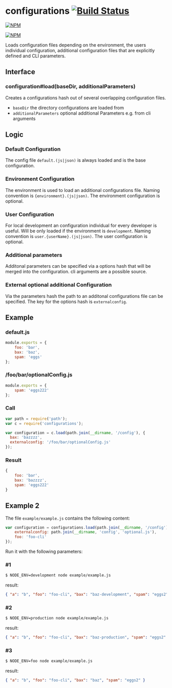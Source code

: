 configurations [![Build Status](https://travis-ci.org/seriousManual/configurations.png)](https://travis-ci.org/seriousManual/configurations)
=======

[![NPM](https://nodei.co/npm/configurations.png)](https://nodei.co/npm/configurations/)

[![NPM](https://nodei.co/npm-dl/configurations.png?months=3)](https://nodei.co/npm/configurations/)

Loads configuration files depending on the environment, the users individual configuration, additional configuration files that are explicitly defined and CLI parameters.

## Interface

### configuration#load(baseDir, additionalParameters)

Creates a configurations hash out of several overlapping configuration files.

* `baseDir` the directory configurations are loaded from
* `additionalParameters` optional additional Parameters e.g. from cli arguments

## Logic

### Default Configuration

The config file `default.(js|json)` is always loaded and is the base configuration.

### Environment Configuration

The environment is used to load an additional configurations file.
Naming convention is `{environment}.(js|json)`.
The environment configuration is optional.

### User Configuration

For local development an configuration individual for every developer is useful.
Will be only loaded if the environment is `development`.
Naming convention is `user.{userName}.(js|json)`.
The user configuration is optional.

### Additional parameters

Additonal parameters can be specified via a options hash that will be merged into the configuration.
cli arguments are a possible source.

### External optional additional Configuration

Via the parameters hash the path to an additonal configurations file can be specified.
The key for the options hash is `externalconfig`.

## Example

### default.js
````javascript
module.exports = {
    foo: 'bar',
    bax: 'baz',
    spam: 'eggs'
};
````

### /foo/bar/optionalConfig.js

````javascript
module.exports = {
    spam: 'eggs222'
};
````

### Call

````javascript
var path = require('path');
var c = require('configurations');

var configuration = c.load(path.join(__dirname, '/config'), {
  bax: 'bazzzz',
  externalconfig: '/foo/bar/optionalConfig.js'
});
````

### Result 
````javascript
{
    foo: 'bar',
    bax: 'bazzzz',
    spam: 'eggs222'
}
````
## Example 2

The file `example/example.js` contains the following content:
````javascript
var configuration = configurations.load(path.join(__dirname, '/config'), {
    externalconfig: path.join(__dirname, 'config', 'optional.js'),
    foo: 'foo-cli'
});
````

Run it with the following parameters:

### #1

````bash
$ NODE_ENV=development node example/example.js
````

result:
````json
{ "a": "b", "foo": "foo-cli", "bax": "baz-development", "spam": "eggs2" }
````

### #2

````bash
$ NODE_ENV=production node example/example.js
````

result:
````json
{ "a": "b", "foo": "foo-cli", "bax": "baz-production", "spam": "eggs2" }
````

### #3

````bash
$ NODE_ENV=foo node example/example.js
````

result:
````json
{ "a": "b", "foo": "foo-cli", "bax": "baz", "spam": "eggs2" }
````

